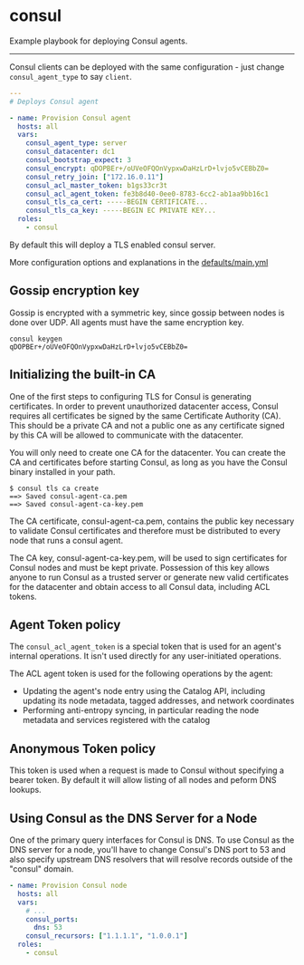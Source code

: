 # consul

Example playbook for deploying Consul agents.

---

Consul clients can be deployed with the same configuration - just change `consul_agent_type` to say `client`.

```yml
---
# Deploys Consul agent

- name: Provision Consul agent
  hosts: all
  vars:
    consul_agent_type: server
    consul_datacenter: dc1
    consul_bootstrap_expect: 3
    consul_encrypt: qDOPBEr+/oUVeOFQOnVypxwDaHzLrD+lvjo5vCEBbZ0=
    consul_retry_join: ["172.16.0.11"]
    consul_acl_master_token: b1gs33cr3t
    consul_acl_agent_token: fe3b8d40-0ee0-8783-6cc2-ab1aa9bb16c1
    consul_tls_ca_cert: -----BEGIN CERTIFICATE...
    consul_tls_ca_key: -----BEGIN EC PRIVATE KEY...
  roles:
    - consul
```

By default this will deploy a TLS enabled consul server.

More configuration options and explanations in the [defaults/main.yml](/consul/defaults/main.yml)

## Gossip encryption key

Gossip is encrypted with a symmetric key, since gossip between nodes is done over UDP. All agents must have the same encryption key.

```shell
consul keygen
qDOPBEr+/oUVeOFQOnVypxwDaHzLrD+lvjo5vCEBbZ0=
```

## Initializing the built-in CA

One of the first steps to configuring TLS for Consul is generating certificates. In order to prevent unauthorized datacenter access, Consul requires all certificates be signed by the same Certificate Authority (CA). This should be a private CA and not a public one as any certificate signed by this CA will be allowed to communicate with the datacenter.

You will only need to create one CA for the datacenter. You can create the CA and certificates before starting Consul, as long as you have the Consul binary installed in your path.

```shell
$ consul tls ca create
==> Saved consul-agent-ca.pem
==> Saved consul-agent-ca-key.pem
```

The CA certificate, consul-agent-ca.pem, contains the public key necessary to validate Consul certificates and therefore must be distributed to every node that runs a consul agent.

The CA key, consul-agent-ca-key.pem, will be used to sign certificates for Consul nodes and must be kept private. Possession of this key allows anyone to run Consul as a trusted server or generate new valid certificates for the datacenter and obtain access to all Consul data, including ACL tokens.

## Agent Token policy

The `consul_acl_agent_token` is a special token that is used for an agent's internal operations. It isn't used directly for any user-initiated operations.

The ACL agent token is used for the following operations by the agent:

- Updating the agent's node entry using the Catalog API, including updating its node metadata, tagged addresses, and network coordinates
- Performing anti-entropy syncing, in particular reading the node metadata and services registered with the catalog

## Anonymous Token policy

This token is used when a request is made to Consul without specifying a bearer token. By default it will allow listing of all nodes and peform DNS lookups.

## Using Consul as the DNS Server for a Node

One of the primary query interfaces for Consul is DNS. To use Consul as the DNS server for a node, you'll have to change Consul's DNS port to 53 and also specify upstream DNS resolvers that will resolve records outside of the "consul" domain.

```yml
- name: Provision Consul node
  hosts: all
  vars:
    # ...
    consul_ports:
      dns: 53
    consul_recursors: ["1.1.1.1", "1.0.0.1"]
  roles:
    - consul
```
